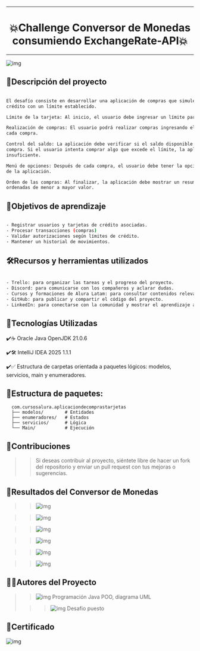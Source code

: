 ***
# <h1 align="center"> 💥Challenge Conversor de Monedas consumiendo ExchangeRate-API💥 </h1>
***

![img](images/ModeloAplicacionDeComprasTarjetas.png)

## 📄Descripción del proyecto

```sh

El desafío consiste en desarrollar una aplicación de compras que simule el uso de una tarjeta de 
crédito con un límite establecido.

Límite de la tarjeta: Al inicio, el usuario debe ingresar un límite para su tarjeta de crédito.

Realización de compras: El usuario podrá realizar compras ingresando el valor y la descripción de 
cada compra.

Control del saldo: La aplicación debe verificar si el saldo disponible es suficiente para realizar cada 
compra. Si el usuario intenta comprar algo que excede el límite, la aplicación debe informarle de saldo 
insuficiente.

Menú de opciones: Después de cada compra, el usuario debe tener la opción de continuar comprando o salir 
de la aplicación.

Orden de las compras: Al finalizar, la aplicación debe mostrar un resumen de las compras realizadas, 
ordenadas de menor a mayor valor.

```

## 📃Objetivos de aprendizaje

```sh

- Registrar usuarios y tarjetas de crédito asociadas.
- Procesar transacciones (compras)
- Validar autorizaciones según límites de crédito.
- Mantener un historial de movimientos.

```

## 🛠️Recursos y herramientas utilizados

```sh

- Trello: para organizar las tareas y el progreso del proyecto.
- Discord: para comunicarse con los compañeros y aclarar dudas.
- Cursos y formaciones de Alura Latam: para consultar contenidos relevantes y obtener más información.
- GitHub: para publicar y compartir el código del proyecto.
- LinkedIn: para conectarse con la comunidad y mostrar el aprendizaje adquirido.

```

## 🧱Tecnologías Utilizadas

✔️☕ Oracle Java OpenJDK 21.0.6

✔️🛠️ IntelliJ IDEA 2025 1.1.1

✔️✅ Estructura de carpetas orientada a paquetes lógicos: modelos, servicios, main y enumeradores.

## 🧭Estructura de paquetes:

      com.cursosalura.aplicaciondecomprastarjetas
      ├── modelos/        # Entidades
      ├── enumeradores/   # Estados
      ├── servicios/      # Lógica
      └── Main/           # Ejecución

## 🙏Contribuciones

>> Si deseas contribuir al proyecto, siéntete libre de hacer un fork del repositorio y enviar un pull request con tus mejoras o sugerencias.

## 🔆Resultados del Conversor de Monedas

>> ![img](images/Main.png)

>> ![img](images/compra1.png)

>> ![img](images/compra2.png)

>> ![img](images/compra3.png)

>> ![img](images/compra4.png)

>> ![img](images/compra5.png)

## 👩👨Autores del Proyecto

>> ![img](images/Foto_Pequena_julio.png)    Programación Java POO, diagrama UML
>                               
>>> ![img](images/Alura_Latam2.png)  Desafio puesto

## 📜Certificado

![img](images/certificado.png)
